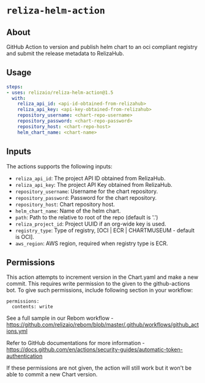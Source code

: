# `reliza-helm-action`

## About

GitHub Action to version and publish helm chart to an oci compliant registry and submit the release metadata to RelizaHub.

## Usage

```yaml
steps:
- uses: relizaio/reliza-helm-action@1.5
  with:
    reliza_api_id: <api-id-obtained-from-relizahub>
    reliza_api_key: <api-key-obtained-from-relizahub>
    repository_username: <chart-repo-username>
    repository_password: <chart-repo-password>
    repository_host: <chart-repo-host>
    helm_chart_name: <chart-name>
```

## Inputs
The actions supports the following inputs:

- `reliza_api_id`: The project API ID obtained from RelizaHub.
- `reliza_api_key`: The project API Key obtained from RelizaHub.
- `repository_username`: Username for the chart repository.
- `repository_password`: Password for the chart repository.
- `repository_host`: Chart repository host.
- `helm_chart_name`: Name of the helm chart.
- `path`: Path to the relative to root of the repo (default is '.')
- `reliza_project_id`: Project UUID if an org-wide key is used.
- `registry_type`: Type of registry, [OCI | ECR | CHARTMUSEUM - default is OCI].
- `aws_region`: AWS region, required when registry type is ECR.

## Permissions
This action attempts to increment version in the Chart.yaml and make a new commit. This requires write permission to the given to the github-actions bot. To give such permissions, include following section in your workflow:

```
permissions:
  contents: write
```

See a full sample in our Rebom workflow - https://github.com/relizaio/rebom/blob/master/.github/workflows/github_actions.yml

Refer to GitHub documentations for more information - https://docs.github.com/en/actions/security-guides/automatic-token-authentication

If these permissions are not given, the action will still work but it won't be able to commit a new Chart version.

